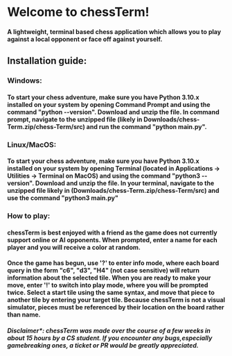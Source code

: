 # Welcome to chessTerm! 
#### A lightweight, terminal based chess application which allows you to play against a local opponent or face off against yourself. 

## Installation guide:

### Windows: 
#### To start your chess adventure, make sure you have Python 3.10.x installed on your system by opening Command Prompt and using the command "python --version". Download and unzip the file. In command prompt, navigate to the unzipped file (likely in Downloads/chess-Term.zip/chess-Term/src) and run the command "python main.py".


### Linux/MacOS:
#### To start your chess adventure, make sure you have Python 3.10.x installed on your system by opening Terminal (located in Applications -> Utilities -> Terminal on MacOS) and using the command "python3 --version". Download and unzip the file. In your terminal, navigate to the unzipped file likely in (Downloads/chess-Term.zip/chess-Term/src) and use the command "python3 main.py"

### How to play:
#### chessTerm is best enjoyed with a friend as the game does not currently support online or AI opponents. When prompted, enter a name for each player and you will receive a color at random. 

#### Once the game has begun, use '?' to enter info mode, where each board query in the form "c6", "d3", "H4" (not case sensitive) will return information about the selected tile. When you are ready to make your move, enter '!' to switch into play mode, where you will be prompted twice. Select a start tile using the same syntax, and move that piece to another tile by entering your target tile. Because chessTerm is not a visual simulator, pieces must be referenced by their location on the board rather than name.

##### Disclaimer*: chessTerm was made over the course of a few weeks in about 15 hours by a CS student. If you encounter any bugs,especially gamebreaking ones, a ticket or PR would be greatly appreciated.



